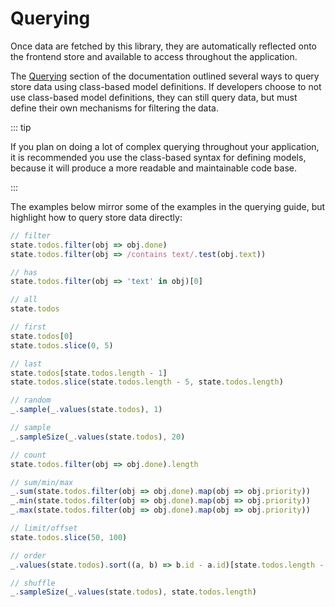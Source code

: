 # Querying

Once data are fetched by this library, they are automatically reflected onto the frontend store and available to access throughout the application.

The [Querying](/guide/models/querying.md) section of the documentation outlined several ways to query store data using class-based model definitions. If developers choose to not use class-based model definitions, they can still query data, but must define their own mechanisms for filtering the data.

::: tip

If you plan on doing a lot of complex querying throughout your application, it is recommended you use the class-based syntax for defining models, because it will produce a more readable and maintainable code base.

:::

The examples below mirror some of the examples in the querying guide, but highlight how to query store data directly:

```javascript
// filter
state.todos.filter(obj => obj.done)
state.todos.filter(obj => /contains text/.test(obj.text))

// has
state.todos.filter(obj => 'text' in obj)[0]

// all
state.todos

// first
state.todos[0]
state.todos.slice(0, 5)

// last
state.todos[state.todos.length - 1]
state.todos.slice(state.todos.length - 5, state.todos.length)

// random
_.sample(_.values(state.todos), 1)

// sample
_.sampleSize(_.values(state.todos), 20)

// count
state.todos.filter(obj => obj.done).length

// sum/min/max
_.sum(state.todos.filter(obj => obj.done).map(obj => obj.priority))
_.min(state.todos.filter(obj => obj.done).map(obj => obj.priority))
_.max(state.todos.filter(obj => obj.done).map(obj => obj.priority))

// limit/offset
state.todos.slice(50, 100)

// order
_.values(state.todos).sort((a, b) => b.id - a.id)[state.todos.length - 1]

// shuffle
_.sampleSize(_.values(state.todos), state.todos.length)
```
